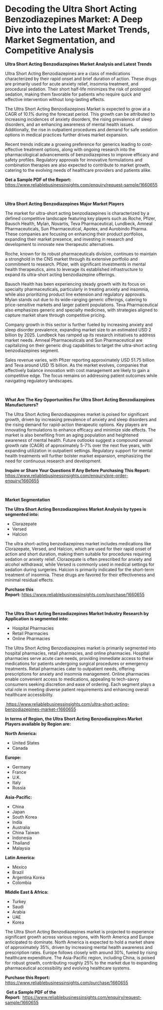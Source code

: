 <p><h1>Decoding the Ultra Short Acting Benzodiazepines Market: A Deep Dive into the Latest Market Trends, Market Segmentation, and Competitive Analysis</h1></p><p><strong>Ultra Short Acting Benzodiazepines Market Analysis and Latest Trends</strong></p>
<p><p>Ultra Short Acting Benzodiazepines are a class of medications characterized by their rapid onset and brief duration of action. These drugs are primarily used for acute anxiety relief, insomnia treatment, and procedural sedation. Their short half-life minimizes the risk of prolonged sedation, making them favorable for patients who require quick and effective intervention without long-lasting effects.</p><p>The Ultra Short Acting Benzodiazepines Market is expected to grow at a CAGR of 10.1% during the forecast period. This growth can be attributed to increasing incidences of anxiety disorders, the rising prevalence of sleep disorders, and an enhancing awareness of mental health issues. Additionally, the rise in outpatient procedures and demand for safe sedation options in medical practices further drives market expansion. </p><p>Recent trends indicate a growing preference for generics leading to cost-effective treatment options, along with ongoing research into the pharmacological advancements of benzodiazepines to improve efficacy and safety profiles. Regulatory approvals for innovative formulations and combination therapies are also expected to contribute to market growth, catering to the evolving needs of healthcare providers and patients alike.</p></p>
<p><strong>Get a Sample PDF of the Report:&nbsp;</strong> <a href="https://www.reliablebusinessinsights.com/enquiry/request-sample/1660655?utm_campaign=3073&utm_medium=2&utm_source=Github&utm_content=ia&utm_term=19042025&utm_id=ultra-short-acting-benzodiazepines">https://www.reliablebusinessinsights.com/enquiry/request-sample/1660655</a></p>
<p>&nbsp;</p>
<p><strong>Ultra Short Acting Benzodiazepines Major Market Players</strong></p>
<p><p>The market for ultra-short acting benzodiazepines is characterized by a defined competitive landscape featuring key players such as Roche, Pfizer, Bausch Health, Mylan, Novartis, Teva Pharmaceutical, Lundbeck, Amneal Pharmaceuticals, Sun Pharmaceutical, Apotex, and Aurobindo Pharma. These companies are focusing on enhancing their product portfolios, expanding their market presence, and investing in research and development to innovate new therapeutic alternatives.</p><p>Roche, known for its robust pharmaceuticals division, continues to maintain a stronghold in the CNS market through its extensive portfolio and commitment to research. Pfizer, with significant investments in mental health therapeutics, aims to leverage its established infrastructure to expand its ultra-short acting benzodiazepine offerings.</p><p>Bausch Health has been experiencing steady growth with its focus on specialty pharmaceuticals, particularly in treating anxiety and insomnia, while also prioritizing product line extension and regulatory approvals. Mylan stands out due to its wide-ranging generic offerings, catering to price-sensitive markets and larger patient populations. Teva Pharmaceutical also emphasizes generic and specialty medicines, with strategies aligned to capture market share through competitive pricing.</p><p>Company growth in this sector is further fueled by increasing anxiety and sleep disorder prevalence, expanding market size to an estimated USD 2 billion by 2025. Lundbeck has ramped up its research initiatives to address market needs. Amneal Pharmaceuticals and Sun Pharmaceutical are capitalizing on their generic drug capabilities to target the ultra-short acting benzodiazepines segment.</p><p>Sales revenue varies, with Pfizer reporting approximately USD 51.75 billion and Teva around USD 15 billion. As the market evolves, companies that effectively balance innovation with cost management are likely to gain a competitive edge. The focus remains on addressing patient outcomes while navigating regulatory landscapes.</p></p>
<p>&nbsp;</p>
<p><strong>What Are The Key Opportunities For Ultra Short Acting Benzodiazepines Manufacturers?</strong></p>
<p><p>The Ultra Short Acting Benzodiazepines market is poised for significant growth, driven by increasing prevalence of anxiety and sleep disorders and the rising demand for rapid-action therapeutic options. Key players are innovating formulations to enhance efficacy and minimize side effects. The market is also benefiting from an aging population and heightened awareness of mental health. Future outlooks suggest a compound annual growth rate (CAGR) of approximately 5-7% over the next five years, with expanding utilization in outpatient settings. Regulatory support for mental health treatments will further bolster market expansion, emphasizing the need for continuous research and development.</p></p>
<p><strong>Inquire or Share Your Questions If Any Before Purchasing This Report:</strong> <a href="https://www.reliablebusinessinsights.com/enquiry/pre-order-enquiry/1660655?utm_campaign=3073&utm_medium=2&utm_source=Github&utm_content=ia&utm_term=19042025&utm_id=ultra-short-acting-benzodiazepines">https://www.reliablebusinessinsights.com/enquiry/pre-order-enquiry/1660655</a></p>
<p>&nbsp;</p>
<p><strong>Market Segmentation</strong></p>
<p><strong>The Ultra Short Acting Benzodiazepines Market Analysis by types is segmented into:</strong></p>
<p><ul><li>Clorazepate</li><li>Versed</li><li>Halcion</li></ul></p>
<p><p>The ultra short-acting benzodiazepines market includes medications like Clorazepate, Versed, and Halcion, which are used for their rapid onset of action and short duration, making them suitable for procedures requiring sedation or anxiety relief. Clorazepate is often prescribed for anxiety and alcohol withdrawal, while Versed is commonly used in medical settings for sedation during surgeries. Halcion is primarily indicated for the short-term treatment of insomnia. These drugs are favored for their effectiveness and minimal residual effects.</p></p>
<p><strong>Purchase this Report:&nbsp;</strong><a href="https://www.reliablebusinessinsights.com/purchase/1660655?utm_campaign=3073&utm_medium=2&utm_source=Github&utm_content=ia&utm_term=19042025&utm_id=ultra-short-acting-benzodiazepines">https://www.reliablebusinessinsights.com/purchase/1660655</a></p>
<p>&nbsp;</p>
<p><strong>The Ultra Short Acting Benzodiazepines Market Industry Research by Application is segmented into:</strong></p>
<p><ul><li>Hospital Pharmacies</li><li>Retail Pharmacies</li><li>Online Pharmacies</li></ul></p>
<p><p>The Ultra Short Acting Benzodiazepines market is primarily segmented into hospital pharmacies, retail pharmacies, and online pharmacies. Hospital pharmacies serve acute care needs, providing immediate access to these medications for patients undergoing surgical procedures or emergency treatments. Retail pharmacies cater to outpatient needs, offering prescriptions for anxiety and insomnia management. Online pharmacies enable convenient access to medications, appealing to tech-savvy consumers seeking discretion and ease of ordering. Each segment plays a vital role in meeting diverse patient requirements and enhancing overall healthcare accessibility.</p></p>
<p><a href="https://www.reliablebusinessinsights.com/ultra-short-acting-benzodiazepines-market-r1660655?utm_campaign=3073&utm_medium=2&utm_source=Github&utm_content=ia&utm_term=19042025&utm_id=ultra-short-acting-benzodiazepines">&nbsp;https://www.reliablebusinessinsights.com/ultra-short-acting-benzodiazepines-market-r1660655</a></p>
<p><strong>In terms of Region, the Ultra Short Acting Benzodiazepines Market Players available by Region are:</strong></p>
<p>
    <p> <strong> North America: </strong>
        <ul>
            <li>United States</li>
            <li>Canada</li>
        </ul>
        </p> 
    <p> <strong> Europe: </strong>
        <ul>
            <li>Germany</li>
            <li>France</li>
            <li>U.K.</li>
            <li>Italy</li>
            <li>Russia</li>
        </ul>
        </p> 
    <p> <strong> Asia-Pacific: </strong>
        <ul>
            <li>China</li>
            <li>Japan</li>
            <li>South Korea</li>
            <li>India</li>
            <li>Australia</li>
            <li>China Taiwan</li>
            <li>Indonesia</li>
            <li>Thailand</li>
            <li>Malaysia</li>
        </ul>
        </p> 
    <p> <strong> Latin America: </strong>
        <ul>
            <li>Mexico</li>
            <li>Brazil</li>
            <li>Argentina Korea</li>
            <li>Colombia</li>
        </ul>
        </p> 
    <p> <strong> Middle East & Africa: </strong>
        <ul>
            <li>Turkey</li>
            <li>Saudi</li>
            <li>Arabia</li>
            <li>UAE</li>
            <li>Korea</li>
        </ul>
    </p>
    </p>
<p><p>The Ultra Short Acting Benzodiazepines market is projected to experience significant growth across various regions, with North America and Europe anticipated to dominate. North America is expected to hold a market share of approximately 35%, driven by increasing mental health awareness and prescription rates. Europe follows closely with around 30%, fueled by rising healthcare expenditure. The Asia-Pacific region, including China, is poised for robust growth, contributing roughly 25% to the market due to expanding pharmaceutical accessibility and evolving healthcare systems.</p></p>
<p><strong>Purchase this Report: </strong><a href="https://www.reliablebusinessinsights.com/purchase/1660655?utm_campaign=3073&utm_medium=2&utm_source=Github&utm_content=ia&utm_term=19042025&utm_id=ultra-short-acting-benzodiazepines">https://www.reliablebusinessinsights.com/purchase/1660655</a></p>
<p>&nbsp;<strong>Get a Sample PDF of the Report:&nbsp;&nbsp;</strong><a href="https://www.reliablebusinessinsights.com/enquiry/request-sample/1660655?utm_campaign=3073&utm_medium=2&utm_source=Github&utm_content=ia&utm_term=19042025&utm_id=ultra-short-acting-benzodiazepines">https://www.reliablebusinessinsights.com/enquiry/request-sample/1660655</a></p>
<p><strong></strong></p>
<p><p></p><p></p><p></p></p>